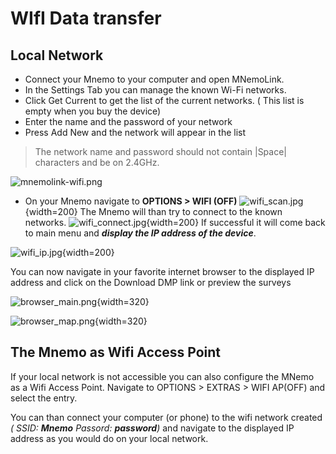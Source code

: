 # WIfI Data transfer


## Local Network ##
- Connect your Mnemo to your computer and open MNemoLink.
- In the Settings Tab you can manage the known Wi-Fi networks.
- Click Get Current to get the list of the current networks. ( This list is empty when you buy the device)
- Enter the name and the password of your network
- Press Add New and the network will appear in the list
> The network name and password should not contain |Space| characters and be on 2.4GHz.

![mnemolink-wifi.png](mnemolink-wifi.png)

- On your Mnemo navigate to **OPTIONS > WIFI (OFF)**
![wifi_scan.jpg](wifi_scan.jpg){width=200}
The Mnemo will than try to connect to the known networks.
![wifi_connect.jpg](wifi_connect.jpg){width=200}
 If successful it will come back to main menu and _**display the IP address of the device**_.

![wifi_ip.jpg](wifi_ip.jpg){width=200}

You can now navigate in your favorite internet browser to the displayed IP address and click on the Download DMP link or preview the surveys

![browser_main.png](browser_main.png){width=320}

![browser_map.png](browser_map.png){width=320}

## The Mnemo as Wifi Access Point ##

If your local network is not accessible you can also configure the MNemo as a Wifi Access Point.
Navigate to OPTIONS > EXTRAS > WIFI AP(OFF) and select the entry.

You can than connect your computer (or phone) to the wifi network created _( SSID: **Mnemo** Passord: **password**)_ 
and navigate to the displayed IP address as you would do on your local network.
